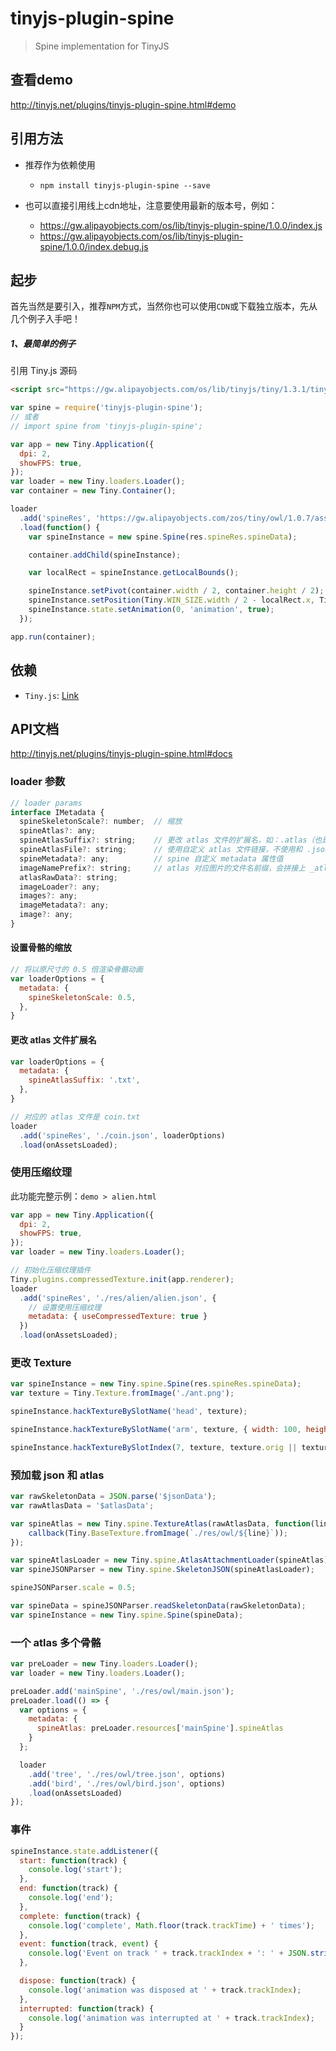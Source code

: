 # tinyjs-plugin-spine

> Spine implementation for TinyJS

## 查看demo

http://tinyjs.net/plugins/tinyjs-plugin-spine.html#demo

## 引用方法

- 推荐作为依赖使用

  - `npm install tinyjs-plugin-spine --save`

- 也可以直接引用线上cdn地址，注意要使用最新的版本号，例如：

  - https://gw.alipayobjects.com/os/lib/tinyjs-plugin-spine/1.0.0/index.js
  - https://gw.alipayobjects.com/os/lib/tinyjs-plugin-spine/1.0.0/index.debug.js

## 起步
首先当然是要引入，推荐`NPM`方式，当然你也可以使用`CDN`或下载独立版本，先从几个例子入手吧！

##### 1、最简单的例子

引用 Tiny.js 源码
``` html
<script src="https://gw.alipayobjects.com/os/lib/tinyjs/tiny/1.3.1/tiny.js"></script>
```
``` js
var spine = require('tinyjs-plugin-spine');
// 或者
// import spine from 'tinyjs-plugin-spine';

var app = new Tiny.Application({
  dpi: 2,
  showFPS: true,
});
var loader = new Tiny.loaders.Loader();
var container = new Tiny.Container();

loader
  .add('spineRes', 'https://gw.alipayobjects.com/zos/tiny/owl/1.0.7/assets/spine/coin.json')
  .load(function() {
    var spineInstance = new spine.Spine(res.spineRes.spineData);

    container.addChild(spineInstance);

    var localRect = spineInstance.getLocalBounds();

    spineInstance.setPivot(container.width / 2, container.height / 2);
    spineInstance.setPosition(Tiny.WIN_SIZE.width / 2 - localRect.x, Tiny.WIN_SIZE.height / 2 - localRect.y);
    spineInstance.state.setAnimation(0, 'animation', true);
  });

app.run(container);
```

## 依赖
- `Tiny.js`: [Link](http://tinyjs.net/api)

## API文档

http://tinyjs.net/plugins/tinyjs-plugin-spine.html#docs

### loader 参数

``` js
// loader params
interface IMetadata {
  spineSkeletonScale?: number;  // 缩放
  spineAtlas?: any;
  spineAtlasSuffix?: string;    // 更改 atlas 文件的扩展名，如：.atlas（也是默认值）/.txt
  spineAtlasFile?: string;      // 使用自定义 atlas 文件链接，不使用和 .json 文件相对的拼接路径
  spineMetadata?: any;          // spine 自定义 metadata 属性值
  imageNamePrefix?: string;     // atlas 对应图片的文件名前缀，会拼接上 _atlas_page_，如：${name}_atlas_page_
  atlasRawData?: string;
  imageLoader?: any;
  images?: any;
  imageMetadata?: any;
  image?: any;
}
```

#### 设置骨骼的缩放

``` js
// 将以原尺寸的 0.5 倍渲染骨骼动画
var loaderOptions = {
  metadata: {
    spineSkeletonScale: 0.5,
  },
}
```

#### 更改 atlas 文件扩展名

``` js
var loaderOptions = {
  metadata: {
    spineAtlasSuffix: '.txt',
  },
}

// 对应的 atlas 文件是 coin.txt
loader
  .add('spineRes', './coin.json', loaderOptions)
  .load(onAssetsLoaded);
```


### 使用压缩纹理

此功能完整示例：`demo > alien.html`

``` js
var app = new Tiny.Application({
  dpi: 2,
  showFPS: true,
});
var loader = new Tiny.loaders.Loader();

// 初始化压缩纹理插件
Tiny.plugins.compressedTexture.init(app.renderer);
loader
  .add('spineRes', './res/alien/alien.json', {
    // 设置使用压缩纹理
    metadata: { useCompressedTexture: true }
  })
  .load(onAssetsLoaded);
```


### 更改 Texture

``` js
var spineInstance = new Tiny.spine.Spine(res.spineRes.spineData);
var texture = Tiny.Texture.fromImage('./ant.png');

spineInstance.hackTextureBySlotName('head', texture);

spineInstance.hackTextureBySlotName('arm', texture, { width: 100, height : 100 });

spineInstance.hackTextureBySlotIndex(7, texture, texture.orig || texture.frame);
```

### 预加载 json 和 atlas

``` js
var rawSkeletonData = JSON.parse('$jsonData');
var rawAtlasData = '$atlasData';

var spineAtlas = new Tiny.spine.TextureAtlas(rawAtlasData, function(line, callback) {
    callback(Tiny.BaseTexture.fromImage(`./res/owl/${line}`));
});

var spineAtlasLoader = new Tiny.spine.AtlasAttachmentLoader(spineAtlas)
var spineJSONParser = new Tiny.spine.SkeletonJSON(spineAtlasLoader);

spineJSONParser.scale = 0.5;

var spineData = spineJSONParser.readSkeletonData(rawSkeletonData);
var spineInstance = new Tiny.spine.Spine(spineData);
```

### 一个 atlas 多个骨骼

``` js
var preLoader = new Tiny.loaders.Loader();
var loader = new Tiny.loaders.Loader();

preLoader.add('mainSpine', './res/owl/main.json');
preLoader.load(() => {
  var options = {
    metadata: {
      spineAtlas: preLoader.resources['mainSpine'].spineAtlas
    }
  };

  loader
    .add('tree', './res/owl/tree.json', options)
    .add('bird', './res/owl/bird.json', options)
    .load(onAssetsLoaded)
});
```

### 事件

``` js
spineInstance.state.addListener({
  start: function(track) {
    console.log('start');
  },
  end: function(track) {
    console.log('end');
  },
  complete: function(track) {
    console.log('complete', Math.floor(track.trackTime) + ' times');
  },
  event: function(track, event) {
    console.log('Event on track ' + track.trackIndex + ': ' + JSON.stringify(event));
  },

  dispose: function(track) {
    console.log('animation was disposed at ' + track.trackIndex);
  },
  interrupted: function(track) {
    console.log('animation was interrupted at ' + track.trackIndex);
  }
});
```
